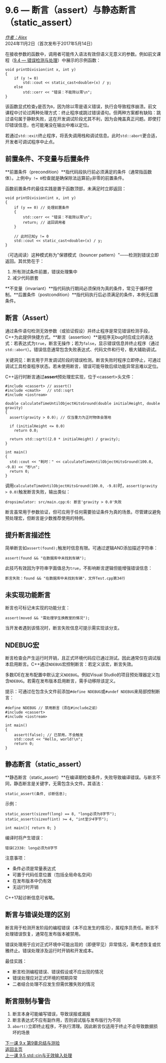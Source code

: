 9.6 — 断言（assert）与静态断言（static_assert）
================================

[*作者：Alex*](https://www.learncpp.com/author/Alex/ "查看 Alex 的所有文章")  
2024年11月2日（首次发布于2017年5月14日）  

在接收参数的函数中，调用者可能传入语法有效但语义无意义的参数。例如前文课程（[9.4 — 错误检测与处理](Chapter-9/lesson9.4-detecting-and-handling-errors.md)）中展示的示例函数：
```
void printDivision(int x, int y)
{
    if (y != 0)
        std::cout << static_cast<double>(x) / y;
    else
        std::cerr << "错误：不能除以零\n";
}
```
该函数显式检查`y`是否为`0`，因为除以零是语义错误，执行会导致程序崩溃。前文课程中讨论过两种处理方式：终止程序或跳过错误语句。但两种方案都有缺陷：跳过语句属于静默失败，这在开发调试阶段尤其不利，因为会掩盖真正问题。即使打印错误信息，也可能淹没在输出中难以定位。

若通过`std::exit`终止程序，将丢失调用栈和调试信息。此时`std::abort`更合适，开发者可调试程序中止点。

前置条件、不变量与后置条件
----------------

**前置条件（precondition）**指代码段执行前必须满足的条件（通常指函数体）。上例中`y != 0`检查就是确保除法运算前`y`非零的前置条件。

函数前置条件的最佳实践是置于函数顶部，未满足时立即返回：
```
void printDivision(int x, int y)
{
    if (y == 0) // 处理前置条件
    {
        std::cerr << "错误：不能除以零\n";
        return; // 返回调用者
    }

    // 此时已知y != 0
    std::cout << static_cast<double>(x) / y;
}
```
（可选阅读）这种模式称为"保镖模式（bouncer pattern）"——检测到错误立即返回。其优势在于：
1. 所有测试条件前置，错误处理集中
2. 减少代码嵌套

**不变量（invariant）**指代码执行期间必须保持为真的条件，常见于循环控制。**后置条件（postcondition）**指代码执行后必须满足的条件，本例无后置条件。

断言（Assert）
----------------

通过条件语句检测无效参数（或验证假设）并终止程序是常见错误检测手段，C++为此提供快捷方式。**断言（assertion）**是程序无bug时应成立的表达式：若表达式为`true`，断言无操作；若为`false`，显示错误信息并终止程序（通过`std::abort`）。错误信息通常包含失败表达式、代码文件和行号，极大辅助调试。

关键洞见：断言用于开发调试阶段的错误检测。断言失败时程序立即停止，可通过调试工具检查程序状态。若未使用断言，错误可能导致后续功能异常且难以定位。

C++运行时断言通过**assert**预处理宏实现，位于\<cassert\>头文件：
```
#include <cassert> // assert()
#include <cmath>   // std::sqrt
#include <iostream>

double calculateTimeUntilObjectHitsGround(double initialHeight, double gravity)
{
  assert(gravity > 0.0); // 仅当重力为正时物体会落地

  if (initialHeight <= 0.0)
    return 0.0;
 
  return std::sqrt((2.0 * initialHeight) / gravity);
}

int main()
{
  std::cout << "耗时：" << calculateTimeUntilObjectHitsGround(100.0, -9.8) << "秒\n";
  return 0;
}
```
调用`calculateTimeUntilObjectHitsGround(100.0, -9.8)`时，`assert(gravity > 0.0)`触发断言失败，输出类似：
```
dropsimulator: src/main.cpp:6: 断言'gravity > 0.0'失败
```
断言虽常用于参数验证，但可应用于任何需要验证条件为真的场景。尽管建议避免预处理宏，但断言是少数推荐使用的特例。

提升断言描述性
----------------
简单断言如`assert(found);`触发时信息有限。可通过逻辑AND添加描述字符串：
```
assert(found && "在数据库中未找到车辆");
```
此技巧有效因为字符串字面值总为`true`，不影响断言逻辑但能增强错误信息：
```
断言失败：found && "在数据库中未找到车辆"，文件Test.cpp第34行
```

未实现功能断言
----------------
断言也可标记未实现的功能分支：
```
assert(moved && "需处理学生换教室的情况");
```
当开发者遇到该情况时，断言失败信息可提示需实现该分支。

NDEBUG宏
----------------
断言检查会产生运行时开销，且正式环境代码应已通过测试。因此通常仅在调试版本启用断言。C++通过`NDEBUG`宏控制断言：若定义该宏，断言失效。

多数IDE在发布配置中默认定义`NDEBUG`。例如Visual Studio的项目预处理器定义包含`NDEBUG`。若需在发布版本启用断言，需手动移除该定义。

提示：可通过在包含头文件前添加`#define NDEBUG`或`#undef NDEBUG`来局部控制断言：
```
#define NDEBUG // 禁用断言（须在#include之前）
#include <cassert>
#include <iostream>

int main()
{
    assert(false); // 已禁用，不会触发
    std::cout << "Hello, world!\n";
    return 0;
}
```

静态断言（static_assert）
----------------
**静态断言（static_assert）**在编译期检查条件，失败导致编译错误。与断言不同，静态断言是关键字，无需包含头文件。其语法：
```
static_assert(条件, 诊断信息);
```
示例：
```
static_assert(sizeof(long) == 8, "long必须为8字节");
static_assert(sizeof(int) >= 4, "int至少4字节");

int main(){ return 0; }
```
编译时将产生错误：
```
错误C2338: long必须为8字节
```
注意事项：
- 条件必须是常量表达式
- 可置于代码任意位置（包括全局命名空间）
- 在发布版本中仍有效
- 无运行时开销

C++17起诊断信息可省略。

断言与错误处理的区别
----------------
断言用于检测开发阶段的编程错误（本不应发生的情况），属程序员责任。断言不处理错误恢复，通常在发布版本被禁用。

错误处理用于应对正式环境中可能出现的（即便罕见）异常情况，需考虑恢复或优雅终止。错误处理涉及运行时开销和开发成本。

最佳实践：
- 断言检测编程错误、错误假设或不应出现的情况
- 错误处理应对正式环境的预期异常
- 二者结合处理不应发生但需优雅失败的情况

断言限制与警告
----------------
1. 断言本身可能编写错误，导致误报或漏报
2. 断言表达式不应有副作用，否则调试版与发布版行为不同
3. `abort()`立即终止程序，不执行清理。因此断言仅适用于终止不会导致数据损坏的场景

[下一课 9.x 第9章总结与测验](Chapter-9/lesson9.x-chapter-9-summary-and-quiz.md)  
[返回主页](/)  
[上一课 9.5 std::cin与无效输入处理](Chapter-9/lesson9.5-stdcin-and-handling-invalid-input.md)